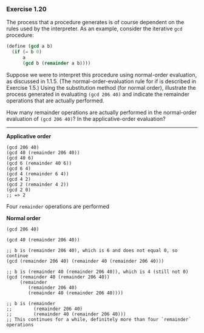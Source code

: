 ### Exercise 1.20

The process that a procedure generates is of course dependent on the rules used by the interpreter. As an example, consider the iterative `gcd` procedure:

```scm
(define (gcd a b)
  (if (= b 0)
      a
      (gcd b (remainder a b))))
```

Suppose we were to interpret this procedure using normal-order evaluation, as discussed in 1.1.5. (The normal-order-evaluation rule for if is described in Exercise 1.5.) Using the substitution method (for normal order), illustrate the process generated in evaluating `(gcd 206 40)` and indicate the remainder operations that are actually performed.

How many remainder operations are actually performed in the normal-order evaluation of `(gcd 206 40)`? In the applicative-order evaluation?

---

**Applicative order**
```
(gcd 206 40)
(gcd 40 (remainder 206 40))
(gcd 40 6)
(gcd 6 (remainder 40 6))
(gcd 6 4)
(gcd 4 (remainder 6 4))
(gcd 4 2)
(gcd 2 (remainder 4 2))
(gcd 2 0)
;; => 2
```

Four `remainder` operations are performed

**Normal order**
```
(gcd 206 40)

(gcd 40 (remainder 206 40))

;; b is (remainder 206 40), which is 6 and does not equal 0, so continue
(gcd (remainder 206 40) (remainder 40 (remainder 206 40)))

;; b is (remainder 40 (remainder 206 40)), which is 4 (still not 0)
(gcd (remainder 40 (remainder 206 40))
     (remainder 
        (remainder 206 40)
        (remainder 40 (remainder 206 40))))

;; b is (remainder 
;;        (remainder 206 40)
;;        (remainder 40 (remainder 206 40)))
;; This continues for a while, definitely more than four `remainder` operations
```
